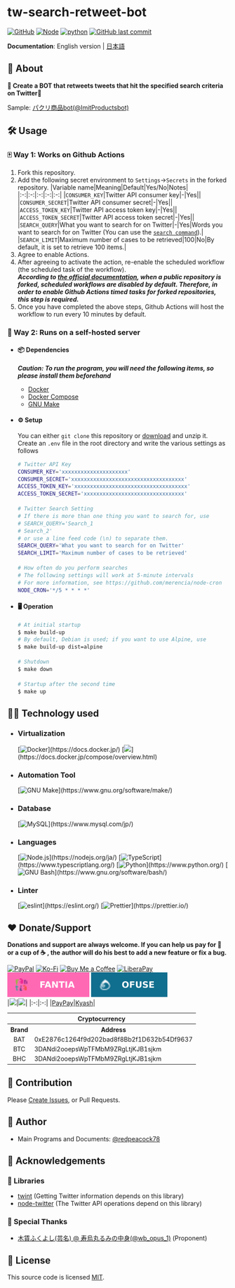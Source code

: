 # tw-search-retweet-bot

[![GitHub](https://img.shields.io/github/license/redpeacock78/tw-search-retweet-bot)](https://github.com/redpeacock78/tw-search-retweet-bot/blob/master/LICENCE) [![Node](https://img.shields.io/badge/node-%3E%3D%2014.17.1-brightgreen)](https://nodejs.org/ja/) [![python](https://img.shields.io/badge/python-%3E%3D%203.7.3-blue)](https://www.python.org/) [![GitHub last commit](https://img.shields.io/github/last-commit/redpeacock78/tw-search-retweet-bot)](https://github.com/redpeacock78/tw-search-retweet-bot/commits/master)  

**Documentation**: English version | [日本語](https://github.com/redpeacock78/tw-search-retweet-bot/blob/master/docs/README_JP.md)


## 📄 About
**🤖 Create a BOT that retweets tweets that hit the specified search criteria on Twitter🐤**  
  
Sample: [パクリ商品bot(@ImitProductsbot)](https://twitter.com/ImitProductsbot)  


## 🛠 Usage
### 🀄️ Way 1: Works on Github Actions
1. Fork this repository.
2. Add the following secret environment to `Settings`->`Secrets` in the forked repository.
    |Variable name|Meaning|Default|Yes/No|Notes|
    |:-:|:-:|:-:|:-:|:-:|
    |`CONSUMER_KEY`|Twitter API consumer key|-|Yes||
    |`CONSUMER_SECRET`|Twitter API consumer secret|-|Yes||
    |`ACCESS_TOKEN_KEY`|Twitter API access token key|-|Yes||
    |`ACCESS_TOKEN_SECRET`|Twitter API access token secret|-|Yes||
    |`SEARCH_QUERY`|What you want to search for on Twitter|-|Yes|Words you want to search for on Twitter (You can use the [`search command`](https://developer.twitter.com/en/docs/twitter-api/v1/rules-and-filtering/search-operators)).|
    |`SEARCH_LIMIT`|Maximum number of cases to be retrieved|100|No|By default, it is set to retrieve 100 items.|
3. Agree to enable Actions.
4. After agreeing to activate the action, re-enable the scheduled workflow (the scheduled task of the workflow).  
***According to [the official documentation](https://docs.github.com/en/actions/managing-workflow-runs/disabling-and-enabling-a-workflow), when a public repository is forked, scheduled workflows are disabled by default. Therefore, in order to enable Github Actions timed tasks for forked repositories, this step is required.***
5. Once you have completed the above steps, Github Actions will host the workflow to run every 10 minutes by default.
### 🎴 Way 2: Runs on a self-hosted server
- #### 📦 Dependencies  
  ***Caution: To run the program, you will need the following items, so please install them beforehand***
  - [Docker](https://docs.docker.jp/)
  - [Docker Compose](https://docs.docker.jp/compose/overview.html)
  - [GNU Make](https://www.gnu.org/software/make/)

- #### ⚙ Setup
  You can either `git clone` this repository or [download](https://github.com/redpeacock78/tw-search-retweet-bot/archive/refs/heads/master.zip) and unzip it.  
  Create an `.env` file in the root directory and write the various settings as follows
  ```bash
  # Twitter API Key
  CONSUMER_KEY='xxxxxxxxxxxxxxxxxxxxx'
  CONSUMER_SECRET='xxxxxxxxxxxxxxxxxxxxxxxxxxxxxxxxxxxx'
  ACCESS_TOKEN_KEY='xxxxxxxxxxxxxxxxxxxxxxxxxxxxxxxxxxxx'
  ACCESS_TOKEN_SECRET='xxxxxxxxxxxxxxxxxxxxxxxxxxxxxxxx'

  # Twitter Search Setting
  # If there is more than one thing you want to search for, use
  # SEARCH_QUERY='Search_1
  # Search_2'
  # or use a line feed code (\n) to separate them.
  SEARCH_QUERY='What you want to search for on Twitter'
  SEARCH_LIMIT='Maximum number of cases to be retrieved'

  # How often do you perform searches
  # The following settings will work at 5-minute intervals
  # For more information, see https://github.com/merencia/node-cron
  NODE_CRON='*/5 * * * *'
  ```

- #### 🖥  Operation
  ```bash
  # At initial startup
  $ make build-up
  # By default, Debian is used; if you want to use Alpine, use
  $ make build-up dist=alpine

  # Shutdown
  $ make down

  # Startup after the second time
  $ make up
  ```

## 🧑‍💻 Technology used
- ### Virtualization  
  [![Docker](https://img.shields.io/badge/docker(20.10.7)-0db7ed.svg?style=for-the-badge&logo=docker&logoColor=white)](https://docs.docker.jp/) [![](https://img.shields.io/badge/docker%20compose(1.29.2)-0db7ed.svg?style=for-the-badge&logo=docker&logoColor=white)](https://docs.docker.jp/compose/overview.html)  
- ### Automation Tool  
  [![GNU Make](https://img.shields.io/badge/gnu%20make(3.81)-A42E2B?style=for-the-badge&logo=gnu&logoColor=white)](https://www.gnu.org/software/make/)  
- ### Database  
  [![MySQL](https://img.shields.io/badge/mysql(8.0.19)-4479A1.svg?style=for-the-badge&logo=mysql&logoColor=white)](https://www.mysql.com/jp/)  
- ### Languages  
  [![Node.js](https://img.shields.io/badge/node.js(16.3.0)-43853D.svg?style=for-the-badge&logo=node.js&logoColor=white)](https://nodejs.org/ja/) [![TypeScript](https://img.shields.io/badge/typescript(4.3.5)-007ACC.svg?style=for-the-badge&logo=typescript&logoColor=white)](https://www.typescriptlang.org/) [![Python](https://img.shields.io/badge/python(3.9.5)-14354C.svg?style=for-the-badge&logo=python&logoColor=white)](https://www.python.org/) [![GNU Bash](https://img.shields.io/badge/gnu%20bash(5.1.8)-4EAA25.svg?style=for-the-badge&logo=gnu%20bash&logoColor=white)](https://www.gnu.org/software/bash/)
- ### Linter  
  [![eslint](https://img.shields.io/badge/ESLint(7.30.0)-4B3263?style=for-the-badge&logo=eslint&logoColor=white)](https://eslint.org/) [![Prettier](https://img.shields.io/badge/Prettier(2.3.2)-F7B93E?style=for-the-badge&logo=prettier&logoColor=white)](https://prettier.io/)

## ❤ Donate/Support
**Donations and support are always welcome. If you can help us pay for 🥓 or a cup of ☕️ , the author will do his best to add a new feature or fix a bug.**  
  
[![PayPal](https://img.shields.io/badge/PayPal-00457C?style=for-the-badge&logo=paypal&logoColor=white)](https://www.paypal.me/redpeacock78) [![Ko-Fi](https://img.shields.io/badge/Ko--fi-F16061?style=for-the-badge&logo=ko-fi&logoColor=white)](https://ko-fi.com/redpeacock78) [![Buy Me a Coffee](https://img.shields.io/badge/Buy%20Me%20a%20Coffee-ffdd00?style=for-the-badge&logo=buy-me-a-coffee&logoColor=black)](https://www.buymeacoffee.com/redpeacock78) [![LiberaPay](https://img.shields.io/badge/Liberapay-F6C915?style=for-the-badge&logo=liberapay&logoColor=black)](https://liberapay.com/redpeacock78/donate) [![Fantia](https://raw.githubusercontent.com/redpeacock78/imgs/master/logo.svg)](https://fantia.jp/fanclubs/218155/plans) [![ofuse](https://raw.githubusercontent.com/redpeacock78/imgs/master/ofuse_logo.svg)](https://ofuse.me/redpeacock78)  
|<img src="https://i.imgur.com/yEjo3BS.jpg"  width="50%">|<img src="https://i.imgur.com/Mj43KvP.jpg" width="33%">|
|:-:|:-:|
|[PayPay](https://paypay.ne.jp/guide/send/?_ga=2.238451843.205875726.1558440708-447181547.1558440708)|[Kyash](https://support.kyash.co/hc/ja/articles/900002413646-%E9%80%81%E9%87%91%E6%96%B9%E6%B3%95)|  
<table>
  <thead>
    <tr>
      <th colspan="2" align="center">Cryptocurrency</th>
    </tr>
  </thead>
  <th align="center">Brand</th>
  <th align="center">Address</th>
  <tr>
    <td align="center">BAT</td>
    <td align="left">0xE2876c1264f9d202bad8f8Bb2f1D632b54Df9637</td>
  <tr>
    <td align="center">BTC</td>
    <td align="left">3DANdi2ooepsWpTFMbM9ZRgLtjKJB1sjkm</td>
  <tr>
    <td align="center">BHC</td>
    <td align="left">3DANdi2ooepsWpTFMbM9ZRgLtjKJB1sjkm</td>
  </tr>
</table>

## 🚀 Contribution
Please [Create Issues](https://github.com/redpeacock78/tw-search-retweet-bot/issues/new), or Pull Requests.


## 👾 Author
- Main Programs and Documents: [@redpeacock78](https://github.com/redpeacock78)


## 🎉 Acknowledgements
### 📕 Libraries
- [twint](https://github.com/twintproject/twint) (Getting Twitter information depends on this library)
- [node-twitter](https://github.com/desmondmorris/node-twitter) (The Twitter API operations depend on this library)
### 🎁 Special Thanks
- [木賃ふくよし(芸名) @ 寿烏丸るみの中身(@wb_opus_1)](https://twitter.com/wb_opus_1) (Proponent)


## 🥝 License
This source code is licensed [MIT](https://github.com/redpeacock78/tw-search-retweet-bot/blob/master/LICENCE).